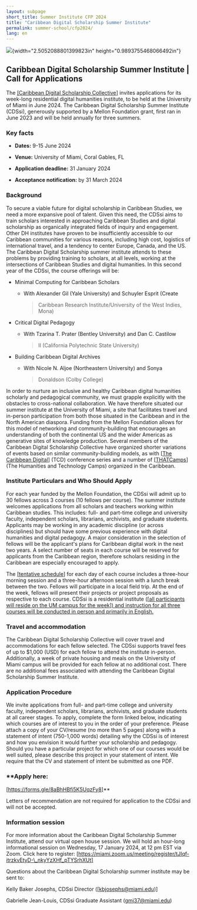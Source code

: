 ```yaml
---
layout: subpage
short_title: Summer Institute CFP 2024
title: "Caribbean Digital Scholarship Summer Institute"
permalink: summer-school/cfp2024/
lang: en
---
```


![](media/image1.png){width="2.5052088801399823in"
height="0.9893755468066492in"}

## Caribbean Digital Scholarship Summer Institute | Call for Applications

The [[<ins>Caribbean Digital Scholarship Collective<ins>]](https://cdscollective.org/) invites
applications for its week-long residential digital humanities institute,
to be held at the University of Miami in June 2024. The Caribbean
Digital Scholarship Summer Institute (CDSsi), generously supported by a
Mellon Foundation grant, first ran in June 2023 and will be held
annually for three summers.


### **Key facts**

-   **Dates:** 9-15 June 2024

-   **Venue:** University of Miami, Coral Gables, FL

-   **Application deadline:** 31 January 2024

-   **Acceptance notification:** by 31 March 2024

### **Background**

To secure a viable future for digital scholarship in Caribbean Studies,
we need a more expansive pool of talent. Given this need, the CDSsi aims
to train scholars interested in approaching Caribbean Studies and
digital scholarship as organically integrated fields of inquiry and
engagement. Other DH institutes have proven to be insufficiently
accessible to our Caribbean communities for various reasons, including
high cost, logistics of international travel, and a tendency to center
Europe, Canada, and the US. The Caribbean Digital Scholarship summer
institute attends to these problems by providing training to scholars,
at all levels, working at the intersections of Caribbean Studies and
digital humanities. In this second year of the CDSsi, the course
offerings will be:

-   Minimal Computing for Caribbean Scholars

    -   With Alexander Gil (Yale University) and Schuyler Esprit (Create
        > Caribbean Research Institute/University of the West Indies,
        > Mona)

-   Critical Digital Pedagogy

    -   With Tzarina T. Prater (Bentley University) and Dan C. Castilow
        > II (California Polytechnic State University)

-   Building Caribbean Digital Archives

    -   With Nicole N. Aljoe (Northeastern University) and Sonya
        > Donaldson (Colby College)

In order to nurture an inclusive and healthy Caribbean digital
humanities scholarly and pedagogical community, we must grapple
explicitly with the obstacles to cross-national collaboration. We have
therefore situated our summer institute at the University of Miami, a
site that facilitates travel and in-person participation from both those
situated in the Caribbean and in the North American diaspora. Funding
from the Mellon Foundation allows for this model of networking and
community-building that encourages an understanding of both the
continental US and the wider Americas as generative sites of knowledge
production. Several members of the Caribbean Digital Scholarship
Collective have organized shorter variations of events based on similar
community-building models, as with [[<ins>The Caribbean
Digital<ins>]](http://caribbeandigitalnyc.net/) (TCD) conference
series and a number of [[<ins>THATCamps<ins>]](https://thatcamp.org/)
(The Humanities and Technology Camps) organized in the Caribbean.

### **Institute Particulars and Who Should Apply**

For each year funded by the Mellon Foundation, the CDSsi will admit up
to 30 fellows across 3 courses (10 fellows per course). The summer
institute welcomes applications from all scholars and teachers working
within Caribbean studies. This includes: full- and part-time college and
university faculty, independent scholars, librarians, archivists, and
graduate students. Applicants may be working in any academic discipline
(or across disciplines) but should have some previous experience with
digital humanities and digital pedagogy. A major consideration in the
selection of fellows will be the applicant's plans for Caribbean
digital work in the next two years. A select number of seats in each
course will be reserved for applicants from the Caribbean region,
therefore scholars residing in the Caribbean are especially encouraged
to apply.

The [[<ins>tentative schedule<ins>]](https://docs.google.com/spreadsheets/d/1D0HKMh6BkElAwR728I6tc43_F24fWdXORM8mYgVM_8s/edit?usp=sharing)
for each day of each course includes a three-hour morning session and a
three-hour afternoon session with a lunch break between the two. Fellows
will participate in a local field trip. At the end of the week, fellows
will present their projects or project proposals as respective to each
course. CDSsi is a residential institute ([<ins>all participants will reside
on the UM campus for the week<ins>]) and instruction for all
three courses will be conducted in person and primarily in English.

### **Travel and accommodation**

The Caribbean Digital Scholarship Collective will cover travel and
accommodations for each fellow selected. The CDSsi supports travel fees
of up to \$1,000 (USD) for each fellow to attend the institute
in-person. Additionally, a week of private housing and meals on the
University of Miami campus will be provided for each fellow at no
additional cost. There are no additional fees associated with attending
the Caribbean Digital Scholarship Summer Institute.

### **Application Procedure**

We invite applications from full- and part-time college and university
faculty, independent scholars, librarians, archivists, and graduate
students at all career stages. To apply, complete the form linked below,
indicating which courses are of interest to you in the order of your
preference. Please attach a copy of your CV/resume (no more than 5
pages) along with a statement of intent (750-1,000 words) detailing why
the CDSsi is of interest and how you envision it would further your
scholarship and pedagogy. Should you have a particular project for which
one of our courses would be well suited, please describe this project in
your statement of intent. We require that the CV and statement of intent
be submitted as one PDF.

### **Apply here:
[[<ins>https://forms.gle/8aBhHBfi5K5UqzFy8<ins>]](https://forms.gle/8aBhHBfi5K5UqzFy8)**

Letters of recommendation are not required for application to the CDSsi
and will not be accepted.

### **Information session**

For more information about the Caribbean Digital Scholarship Summer
Institute, attend our virtual open house session. We will hold an
hour-long informational session on Wednesday, 17 January 2024, at 12 pm
EST via Zoom. Click here to register:
[[<ins>https://miami.zoom.us/meeting/register/tJIqf-itrzkvEtyD-\_nkyYzXHf_pTYSrhXUt<ins>]](https://miami.zoom.us/meeting/register/tJIqf-itrzkvEtyD-_nkyYzXHf_pTYSrhXUt)

Questions about the Caribbean Digital Scholarship summer institute may
be sent to:

Kelly Baker Josephs, CDSsi Director ([kbjosephs@miami.edu)]<mark> 

Gabrielle Jean-Louis, CDSsi Graduate Assistant (gmj37@miami.edu)

